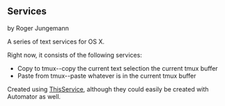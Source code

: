 Services
--------

by Roger Jungemann

A series of text services for OS X.

Right now, it consists of the following services:

* Copy to tmux--copy the current text selection the current tmux buffer
* Paste from tmux--paste whatever is in the current tmux buffer

Created using [ThisService](http://wafflesoftware.net/thisservice/), although
they could easily be created with Automator as well.

